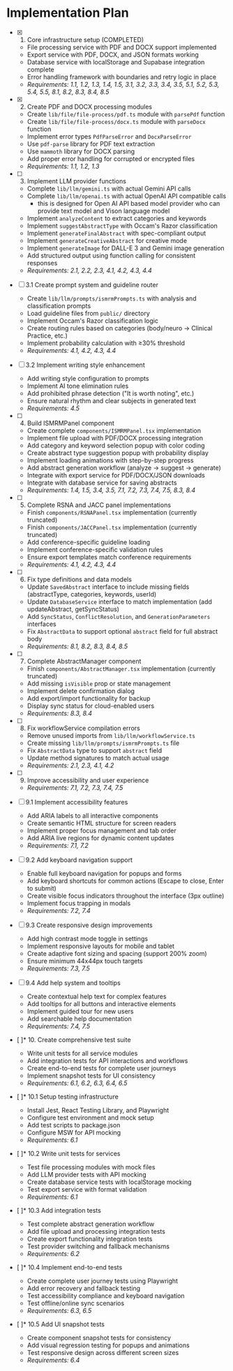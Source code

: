 # Implementation Plan

- [x] 1. Core infrastructure setup (COMPLETED)
  - File processing service with PDF and DOCX support implemented
  - Export service with PDF, DOCX, and JSON formats working
  - Database service with localStorage and Supabase integration complete
  - Error handling framework with boundaries and retry logic in place
  - _Requirements: 1.1, 1.2, 1.3, 1.4, 1.5, 3.1, 3.2, 3.3, 3.4, 3.5, 5.1, 5.2, 5.3, 5.4, 5.5, 8.1, 8.2, 8.3, 8.4, 8.5_

- [x] 2. Create PDF and DOCX processing modules
  - Create `lib/file/file-process/pdf.ts` module with `parsePdf` function
  - Create `lib/file/file-process/docx.ts` module with `parseDocx` function
  - Implement error types `PdfParseError` and `DocxParseError`
  - Use `pdf-parse` library for PDF text extraction
  - Use `mammoth` library for DOCX parsing
  - Add proper error handling for corrupted or encrypted files
  - _Requirements: 1.1, 1.2, 1.3_

- [ ] 3. Implement LLM provider functions
  - Complete `lib/llm/gemini.ts` with actual Gemini API calls
  - Complete `lib/llm/openai.ts` with actual OpenAI API compatible calls
      - this is designed for Open AI API based model provider who can provide text model and Vison language model
  - Implement `analyzeContent` to extract categories and keywords
  - Implement `suggestAbstractType` with Occam's Razor classification
  - Implement `generateFinalAbstract` with spec-compliant output
  - Implement `generateCreativeAbstract` for creative mode
  - Implement `generateImage` for DALL-E 3 and Gemini image generation
  - Add structured output using function calling for consistent responses
  - _Requirements: 2.1, 2.2, 2.3, 4.1, 4.2, 4.3, 4.4_

- [ ] 3.1 Create prompt system and guideline router
  - Create `lib/llm/prompts/ismrmPrompts.ts` with analysis and classification prompts
  - Load guideline files from `public/` directory
  - Implement Occam's Razor classification logic
  - Create routing rules based on categories (body/neuro → Clinical Practice, etc.)
  - Implement probability calculation with ≥30% threshold
  - _Requirements: 4.1, 4.2, 4.3, 4.4_

- [ ] 3.2 Implement writing style enhancement
  - Add writing style configuration to prompts
  - Implement AI tone elimination rules
  - Add prohibited phrase detection ("It is worth noting", etc.)
  - Ensure natural rhythm and clear subjects in generated text
  - _Requirements: 4.5_

- [ ] 4. Build ISMRMPanel component
  - Create complete `components/ISMRMPanel.tsx` implementation
  - Implement file upload with PDF/DOCX processing integration
  - Add category and keyword selection popup with color coding
  - Create abstract type suggestion popup with probability display
  - Implement loading animations with step-by-step progress
  - Add abstract generation workflow (analyze → suggest → generate)
  - Integrate with export service for PDF/DOCX/JSON downloads
  - Integrate with database service for saving abstracts
  - _Requirements: 1.4, 1.5, 3.4, 3.5, 7.1, 7.2, 7.3, 7.4, 7.5, 8.3, 8.4_

- [ ] 5. Complete RSNA and JACC panel implementations
  - Finish `components/RSNAPanel.tsx` implementation (currently truncated)
  - Finish `components/JACCPanel.tsx` implementation (currently truncated)
  - Add conference-specific guideline loading
  - Implement conference-specific validation rules
  - Ensure export templates match conference requirements
  - _Requirements: 4.1, 4.2, 4.3, 4.4_

- [ ] 6. Fix type definitions and data models
  - Update `SavedAbstract` interface to include missing fields (abstractType, categories, keywords, userId)
  - Update `DatabaseService` interface to match implementation (add updateAbstract, getSyncStatus)
  - Add `SyncStatus`, `ConflictResolution`, and `GenerationParameters` interfaces
  - Fix `AbstractData` to support optional `abstract` field for full abstract body
  - _Requirements: 8.1, 8.2, 8.3, 8.4, 8.5_

- [ ] 7. Complete AbstractManager component
  - Finish `components/AbstractManager.tsx` implementation (currently truncated)
  - Add missing `isVisible` prop or state management
  - Implement delete confirmation dialog
  - Add export/import functionality for backup
  - Display sync status for cloud-enabled users
  - _Requirements: 8.3, 8.4_

- [ ] 8. Fix workflowService compilation errors
  - Remove unused imports from `lib/llm/workflowService.ts`
  - Create missing `lib/llm/prompts/ismrmPrompts.ts` file
  - Fix `AbstractData` type to support `abstract` field
  - Update method signatures to match actual usage
  - _Requirements: 2.1, 2.3, 4.1, 4.2_

- [ ] 9. Improve accessibility and user experience
  - _Requirements: 7.1, 7.2, 7.3, 7.4, 7.5_

- [ ] 9.1 Implement accessibility features
  - Add ARIA labels to all interactive components
  - Create semantic HTML structure for screen readers
  - Implement proper focus management and tab order
  - Add ARIA live regions for dynamic content updates
  - _Requirements: 7.1, 7.2_

- [ ] 9.2 Add keyboard navigation support
  - Enable full keyboard navigation for popups and forms
  - Add keyboard shortcuts for common actions (Escape to close, Enter to submit)
  - Create visible focus indicators throughout the interface (3px outline)
  - Implement focus trapping in modals
  - _Requirements: 7.2, 7.4_

- [ ] 9.3 Create responsive design improvements
  - Add high contrast mode toggle in settings
  - Implement responsive layouts for mobile and tablet
  - Create adaptive font sizing and spacing (support 200% zoom)
  - Ensure minimum 44x44px touch targets
  - _Requirements: 7.3, 7.5_

- [ ] 9.4 Add help system and tooltips
  - Create contextual help text for complex features
  - Add tooltips for all buttons and interactive elements
  - Implement guided tour for new users
  - Add searchable help documentation
  - _Requirements: 7.4, 7.5_

- [ ]* 10. Create comprehensive test suite
  - Write unit tests for all service modules
  - Add integration tests for API interactions and workflows
  - Create end-to-end tests for complete user journeys
  - Implement snapshot tests for UI consistency
  - _Requirements: 6.1, 6.2, 6.3, 6.4, 6.5_

- [ ]* 10.1 Setup testing infrastructure
  - Install Jest, React Testing Library, and Playwright
  - Configure test environment and mock setup
  - Add test scripts to package.json
  - Configure MSW for API mocking
  - _Requirements: 6.1_

- [ ]* 10.2 Write unit tests for services
  - Test file processing modules with mock files
  - Add LLM provider tests with API mocking
  - Create database service tests with localStorage mocking
  - Test export service with format validation
  - _Requirements: 6.1_

- [ ]* 10.3 Add integration tests
  - Test complete abstract generation workflow
  - Add file upload and processing integration tests
  - Create export functionality integration tests
  - Test provider switching and fallback mechanisms
  - _Requirements: 6.2_

- [ ]* 10.4 Implement end-to-end tests
  - Create complete user journey tests using Playwright
  - Add error recovery and fallback testing
  - Test accessibility compliance and keyboard navigation
  - Test offline/online sync scenarios
  - _Requirements: 6.3, 6.5_

- [ ]* 10.5 Add UI snapshot tests
  - Create component snapshot tests for consistency
  - Add visual regression testing for popups and animations
  - Test responsive design across different screen sizes
  - _Requirements: 6.4_